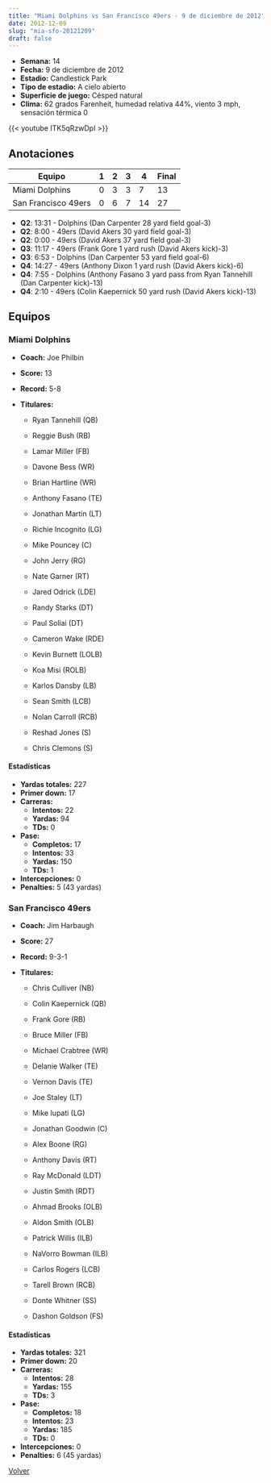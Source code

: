 ```yaml
---
title: "Miami Dolphins vs San Francisco 49ers - 9 de diciembre de 2012"
date: 2012-12-09
slug: "mia-sfo-20121209"
draft: false
---
```


- **Semana:** 14
- **Fecha:** 9 de diciembre de 2012
- **Estadio:** Candlestick Park
- **Tipo de estadio:** A cielo abierto
- **Superficie de juego:** Césped natural
- **Clima:** 62 grados Farenheit, humedad relativa 44%, viento 3 mph, sensación térmica 0


{{< youtube ITK5qRzwDpI >}}


## Anotaciones
| Equipo | 1 | 2 | 3 | 4 | Final |
|--------|---|---|---|---|-------|
| Miami Dolphins  | 0 | 3 | 3 | 7  | 13 |
| San Francisco 49ers  | 0 | 6 | 7 | 14  | 27 |
- **Q2**: 13:31 - Dolphins (Dan Carpenter 28 yard field goal-3)
- **Q2**: 8:00 - 49ers (David Akers 30 yard field goal-3)
- **Q2**: 0:00 - 49ers (David Akers 37 yard field goal-3)
- **Q3**: 11:17 - 49ers (Frank Gore 1 yard rush (David Akers kick)-3)
- **Q3**: 6:53 - Dolphins (Dan Carpenter 53 yard field goal-6)
- **Q4**: 14:27 - 49ers (Anthony Dixon 1 yard rush (David Akers kick)-6)
- **Q4**: 7:55 - Dolphins (Anthony Fasano 3 yard pass from Ryan Tannehill (Dan Carpenter kick)-13)
- **Q4**: 2:10 - 49ers (Colin Kaepernick 50 yard rush (David Akers kick)-13)


## Equipos


### Miami Dolphins
* **Coach:** Joe Philbin
* **Score:** 13
* **Record:** 5-8
* **Titulares:** 

  * Ryan Tannehill (QB) 

  * Reggie Bush (RB) 

  * Lamar Miller (FB) 

  * Davone Bess (WR) 

  * Brian Hartline (WR) 

  * Anthony Fasano (TE) 

  * Jonathan Martin (LT) 

  * Richie Incognito (LG) 

  * Mike Pouncey (C) 

  * John Jerry (RG) 

  * Nate Garner (RT) 

  * Jared Odrick (LDE) 

  * Randy Starks (DT) 

  * Paul Soliai (DT) 

  * Cameron Wake (RDE) 

  * Kevin Burnett (LOLB) 

  * Koa Misi (ROLB) 

  * Karlos Dansby (LB) 

  * Sean Smith (LCB) 

  * Nolan Carroll (RCB) 

  * Reshad Jones (S) 

  * Chris Clemons (S) 

#### Estadísticas
* **Yardas totales:** 227
* **Primer down:** 17
* **Carreras:**
  * **Intentos:** 22
  * **Yardas:** 94
  * **TDs:** 0
* **Pase:**
  * **Completos:** 17
  * **Intentos:** 33
  * **Yardas:** 150
  * **TDs:** 1
* **Intercepciones:** 0
* **Penalties:** 5 (43 yardas)

### San Francisco 49ers
* **Coach:** Jim Harbaugh
* **Score:** 27
* **Record:** 9-3-1
* **Titulares:** 

  * Chris Culliver (NB) 

  * Colin Kaepernick (QB) 

  * Frank Gore (RB) 

  * Bruce Miller (FB) 

  * Michael Crabtree (WR) 

  * Delanie Walker (TE) 

  * Vernon Davis (TE) 

  * Joe Staley (LT) 

  * Mike Iupati (LG) 

  * Jonathan Goodwin (C) 

  * Alex Boone (RG) 

  * Anthony Davis (RT) 

  * Ray McDonald (LDT) 

  * Justin Smith (RDT) 

  * Ahmad Brooks (OLB) 

  * Aldon Smith (OLB) 

  * Patrick Willis (ILB) 

  * NaVorro Bowman (ILB) 

  * Carlos Rogers (LCB) 

  * Tarell Brown (RCB) 

  * Donte Whitner (SS) 

  * Dashon Goldson (FS) 

#### Estadísticas
* **Yardas totales:** 321
* **Primer down:** 20
* **Carreras:**
  * **Intentos:** 28
  * **Yardas:** 155
  * **TDs:** 3
* **Pase:**
  * **Completos:** 18
  * **Intentos:** 23
  * **Yardas:** 185
  * **TDs:** 0
* **Intercepciones:** 0
* **Penalties:** 6 (45 yardas)


[Volver](/historia/2012)

